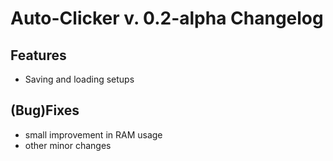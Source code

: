 # Auto-Clicker v. 0.2-alpha Changelog



## Features

- Saving and loading setups


## (Bug)Fixes

- small improvement in RAM usage
- other minor changes
